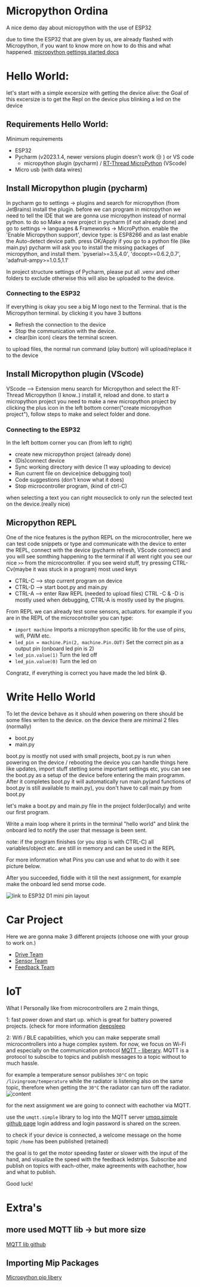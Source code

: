 # Micropython Ordina
A nice demo day about micropython with the use of ESP32

due to time the ESP32 that are given by us, are already flashed with Micropython, 
if you want to know more on how to do this and what happened.
[micropython gettings started docs](https://docs.micropython.org/en/latest/esp32/tutorial/intro.html#)

# Hello World:

let's start with a simple excersize with getting the device alive:
the Goal of this excersize is to get the Repl on the device plus blinking a led on the device 

## Requirements Hello World:
Minimum requirements
- ESP32
- Pycharm (v2023.1.4, newer versions plugin doesn't work :unamused: ) or VS code
  - micropython plugin (pycharm) / [RT-Thread MicroPython](https://marketplace.visualstudio.com/items?itemName=RT-Thread.rt-thread-micropython) (VScode)
- Micro usb (with data wires)

## Install Micropython plugin (pycharm)

In pycharm go to settings -> plugins and search for micropython (from JetBrains) install the plugin.
before we can program in micropython we need to tell the IDE that we are gonna use micropython instead of normal python. to do so
Make a new project in pycharm (if not already done) and go to settings -> languages & Frameworks -> MicroPython. enable the 'Enable Micropython support', device type: is ESP8266 and as last enable the Auto-detect device path. press OK/Apply
if you go to a python file (like main.py) pycharm will ask you to install the missing packages of micropython, and install them.
'pyserial>=3.5,4.0', 'docopt>=0.6.2,0.7', 'adafruit-ampy>=1.0.5,1.1'

In project structure settings of Pycharm, please put all .venv and other folders to exclude otherwise
this will also be uploaded to the device.


### Connecting to the ESP32
If everything is okay you see a big M logo next to the Terminal. that is the Micropython terminal.
by clicking it you have 3 buttons
- Refresh the connection to the device
- Stop the communication with the device.
- clear(bin icon) clears the terminal screen.

to upload files, the normal run command (play button) will upload/replace it to the device

## Install Micropython plugin (VScode)
VScode --> Extension menu search for Micropython and select the RT-Thread Micropython (I know..)
install it, reload and done. 
to start a micropython project you need to make a new micropython project by clicking the plus icon in the left bottom corner("create micropython project"), follow steps to make and select folder and done.

### Connecting to the ESP32
In the left bottom corner you can (from left to right)
- create new micropython project (already done)
- (Dis)connect device
- Sync working directory with device (1 way uploading to device)
- Run current file on device(nice debugging tool)
- Code suggestions (don't know what it does)
- Stop microcontroller program, (kind of ctrl-C)

when selecting a text you can right mouseclick to only run the selected text on the device.(really nice)


## Micropython REPL
One of the nice features is the python REPL on the microcontroller, here we can test code snippets or type and communicate with the device
to enter the REPL, connect with the device (pycharm refresh, VScode connect) and you will see somthing happening to the terminal
if all went right you see our nice `>>` from the microcontroller. if you see weird stuff, try pressing CTRL-Cv(maybe it was stuck in a program)
most used keys
- CTRL-C --> stop current program on device
- CTRL-D --> start boot.py and main.py
- CTRL-A --> enter Raw REPL (needed to upload files)
CTRL -C & -D is mostly used when debugging, CTRL-A is mostly used by the plugins.


From REPL we can already test some sensors, actuators.
for example if you are in the REPL of the microcontroller you can type:
- `import machine` Imports a micropython specific lib for the use of pins, wifi, PWM etc.
- `led_pin = machine.Pin(2, machine.Pin.OUT)` Set the correct pin as a output pin (onboard led pin is 2)
- `led_pin.value(1)` Turn the led off
- `led_pin.value(0)` Turn the led on

Congratz, if everything is correct you have made the led blink :smile:.

# Write Hello World
To let the device behave as it should when powering on there should be some files writen to the device. 
on the device there are minimal 2 files (normally) 
- boot.py
- main.py

boot.py is mostly not used with small projects, boot.py is run when powering on the device / rebooting the device you can handle things here like updates, import stuff stetting some important settings etc, you can see the boot.py as a setup of the device before entering the main programm.
After it completes boot.py it will automatically run 
main.py(and functions of boot.py is still available to main.py), you don't have to call main.py from boot.py

let's make a boot.py and main.py file in the project folder(locally) and write our first program.

Write a main loop where it prints in the terminal "hello world" and blink the onboard led to notify the user that message is been sent.

note: if the program finishes (or you stop is with CTRL-C) all variables/object etc. are still in memory and can be used in the REPL


For more information what Pins you can use and what to do with it see picture below.

After you succeeded, fiddle with it till the next assignment, 
for example make the onboard led send morse code.

![link to ESP32 D1 mini pin layout](https://www.hobbyelectronica.nl/wp-content/uploads/2021/11/D1_mini_esp32_schema.jpg)


# Car Project

Here we are gonna make 3 different projects (choose one with your group to work on.)
- [Drive Team](/module_drive/README.md#drive-team)
- [Sensor Team](/module_input/README.md#input-team)
- [Feedback Team](/module_feedback/README.md#feedback-team)


# IoT 
What I Personally like from microcontrollers are 2 main things, 

1: fast power down and start up. which is great for battery powered projects. (check for more information [deepsleep](https://docs.micropython.org/en/latest/esp32/quickref.html#deep-sleep-mode)

2: Wifi / BLE capabilities, which you can make sepperate small microcontrollers into a huge complex system.
for now, we focus on Wi-Fi and especially on the communication protocol [MQTT - liberary](https://github.com/peterhinch/micropython-mqtt). MQTT is a protocol to subscibe to topics and publish messages to a topic without to much hassle.

for example a temperature sensor publishes `30°C` on topic `/livingroom/temperature` while the radiator is listening also on the same topic, therefore when getting the `30°C` the radiator can turn off the radiator.
![content](https://i0.wp.com/randomnerdtutorials.com/wp-content/uploads/2018/12/MQTT-Diagram.png?w=750&quality=100&strip=all&ssl=1)

for the next assignment we are going to connect with eachother via MQTT.

use the `umqtt.simple` library to log into the MQTT server [umqq.simple github page](https://github.com/micropython/micropython-lib/tree/master/micropython/umqtt.simple)
login address and login password is shared on the screen.

to check if your device is connected, 
a welcome message on the home topic `/home` has been published (retained)

the goal is to get the motor speeding faster or slower with the input of the hand, and visualize the speed with the feedback ledstrips.
Subscribe and publish on topics with each-other, make agreements with eachother, how and what to publish.

Good luck!


# Extra's
## more used MQTT lib -> but more size
[MQTT lib github](https://github.com/peterhinch/micropython-mqtt/tree/master/mqtt_as)
## Importing Mip Packages
[Micropython pip libery](https://github.com/micropython/micropython-lib)

